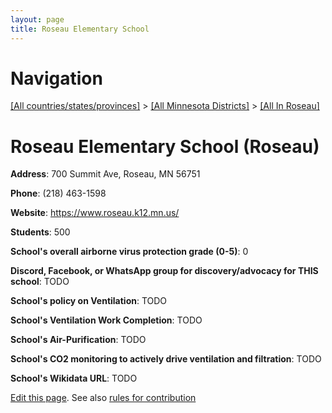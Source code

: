 ```yaml
---
layout: page
title: Roseau Elementary School
---
```

# Navigation

[[All countries/states/provinces]](../../..) > [[All Minnesota Districts]](../..) > [[All In Roseau]](..)

# Roseau Elementary School (Roseau)

**Address**: 700 Summit Ave, Roseau, MN 56751

**Phone**: (218) 463-1598

**Website**: <https://www.roseau.k12.mn.us/>

**Students**: 500

**School's overall airborne virus protection grade (0-5)**: 0

**Discord, Facebook, or WhatsApp group for discovery/advocacy for THIS school**: TODO

**School's policy on Ventilation**: TODO

**School's Ventilation Work Completion**: TODO

**School's Air-Purification**: TODO

**School's CO2 monitoring to actively drive ventilation and filtration**: TODO

**School's Wikidata URL**: TODO


[Edit this page](https://github.com/ventilate-schools/MN/edit/main/./Roseau/Roseau_Elementary_School.md). See also [rules for contribution](../../../contribution-rules/)